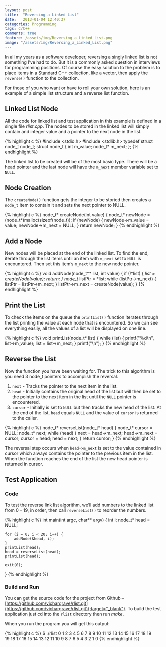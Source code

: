 ```yaml
---
layout: post
title:  "Reversing a Linked List"
date:   2013-01-04 12:40:37
categories: Programming
tags: C/C++
comments: true
feature: /assets/img/Reversing_a_Linked_List.png
image: "/assets/img/Reversing_a_Linked_List.png"
---
```

In all my years as a software developer, reversing a singly linked list is not something I’ve had to do. But it is a commonly asked question in interviews for programming positions. Of course the easy solution to the problem is to place items in a Standard C++ collection, like a vector, then apply the `reverse()` function to the collection.

For those of you who want or have to roll your own solution, here is an example of a simple list structure and a reverse list function.

## Linked List Node

All the code for linked list and test application in this example is defined in a single file *rlist.cpp*. The nodes to be stored in the linked list will simply contain and integer value and a pointer to the next node in the list.

{% highlight c %}
#include <stdio.h>
#include <stdlib.h>
typedef struct node_t node_t;
struct node_t
{
    int     m_value;
    node_t* m_next;
};
{% endhighlight %}

The linked list to be created will be of the most basic type. There will be a head pointer and the last node will have the `m_next` member variable set to `NULL`.

## Node Creation

The `createNode()` function gets the integer to be storied then creates a `node_t` item to contain it and sets the next pointer to NULL.

{% highlight c %}
node_t* createNode(int value)
{
    node_t* newNode = (node_t*)malloc(sizeof(node_t));
    if (newNode)
    {
        newNode->m_value = value;
        newNode->m_next = NULL;
    }
    return newNode;
}
{% endhighlight %}

## Add a Node

New nodes will be placed at the end of the linked list.  To find the end, iterate through the list items until an item with `m_next` set to `NULL` is encountered. Then set this item’s `m_next` to the new node pointer.

{% highlight c %}
void addNode(node_t** list, int value)
{
    if (!*list)
    {
        *list = createNode(value);
        return;
    }
    node_t* listPtr = *list;
    while (listPtr->m_next)
    {
        listPtr = listPtr->m_next;
    }
    listPtr->m_next = createNode(value);
}
{% endhighlight %}

## Print the List

To check the items on the queue the `printList()` function iterates through the list printing the value at each node that is encountered. So we can see everything easily, all the values of a list will be displayed on one line.

{% highlight c %}
void printList(node_t* list)
{
    while (list)
    {
        printf("%d\n", list->m_value);
        list = list->m_next;
    }
    printf("\n");
}
{% endhighlight %}

## Reverse the List

Now the function you have been waiting for. The trick to this algorithm is you need 3 node_t pointers to accomplish the reversal.

1. `next` - Tracks the pointer to the next item in the list.
2. `head` - Initially contains the original head of the list but will then be set to the pointer to the next item in the list until the `NULL` pointer is encountered.
3. `cursor` - Initially is set to `NULL` but then tracks the new head of the list. At the end of the list, `head` equals `NULL` and the value of `cursor` is returned to the caller.

{% highlight c %}
node_t* reverseList(node_t* head)
{
    node_t* cursor = NULL;
    node_t* next;
    while (head)
    {
        next = head->m_next;
        head->m_next = cursor;
        cursor = head;
        head = next;
    }
    return cursor;
}
{% endhighlight %}

The reversal step occurs when `head->m_next` is set to the value contained in cursor which always contains the pointer to the previous item in the list. When the function reaches the end of the list the new head pointer is returned in cursor.

## Test Application

### Code

To test the reverse link list algorithm, we’ll add numbers to the linked list from 0 – 19, in order, then call `reverseList()` to reorder the numbers.

{% highlight c %}
int main(int argc, char** argv)
{
    int i;
    node_t* head = NULL;

    for (i = 0; i < 20; i++) {
        addNode(&head, i);
    }
    printList(head);
    head = reverseList(head);
    printList(head);

    exit(0);
}
{% endhighlight %}

### Build and Run

You can get the source code for the project from Github – [https://github.com/vichargrave/rlist.git](https://github.com/vichargrave/rlist.git){:target="_blank"}. To build the test application just cd into the `rlist` directory then run *make*.

When you run the program you will get this output:

{% highlight c %}
$ ./rlist
0  1  2  3  4  5  6  7  8  9  10  11  12  13  14  15  16  17  18  19  
19  18  17  16  15  14  13  12  11  10  9  8  7  6  5  4  3  2  1  0
{% endhighlight %}
